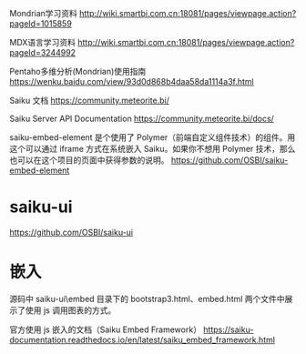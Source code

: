 Mondrian学习资料
http://wiki.smartbi.com.cn:18081/pages/viewpage.action?pageId=1015859

MDX语言学习资料
http://wiki.smartbi.com.cn:18081/pages/viewpage.action?pageId=3244992

Pentaho多维分析(Mondrian)使用指南
https://wenku.baidu.com/view/93d0d868b4daa58da1114a3f.html

Saiku 文档
https://community.meteorite.bi/

Saiku Server API Documentation
https://community.meteorite.bi/docs/

saiku-embed-element 是个使用了 Polymer（前端自定义组件技术）的组件。用这个可以通过 iframe 方式在系统嵌入 Saiku。如果你不想用 Polymer 技术，那么也可以在这个项目的页面中获得参数的说明。
https://github.com/OSBI/saiku-embed-element


# saiku-ui
https://github.com/OSBI/saiku-ui

# 嵌入

源码中 saiku-ui\embed 目录下的 bootstrap3.html、embed.html 两个文件中展示了使用 js 调用图表的方式。

官方使用 js 嵌入的文档（Saiku Embed Framework）
https://saiku-documentation.readthedocs.io/en/latest/saiku_embed_framework.html
